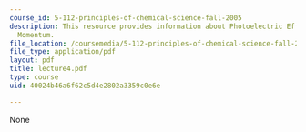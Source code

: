 ```yaml
---
course_id: 5-112-principles-of-chemical-science-fall-2005
description: This resource provides information about Photoelectric Effect, and Photon
  Momentum.
file_location: /coursemedia/5-112-principles-of-chemical-science-fall-2005/40024b46a6f62c5d4e2802a3359c0e6e_lecture4.pdf
file_type: application/pdf
layout: pdf
title: lecture4.pdf
type: course
uid: 40024b46a6f62c5d4e2802a3359c0e6e

---
```

None